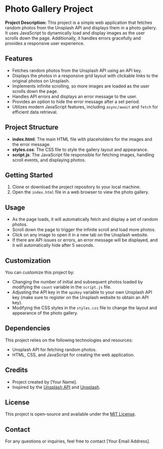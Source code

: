# Photo Gallery Project

**Project Description:**
This project is a simple web application that fetches random photos from the Unsplash API and displays them in a photo gallery. It uses JavaScript to dynamically load and display images as the user scrolls down the page. Additionally, it handles errors gracefully and provides a responsive user experience.

## Features

- Fetches random photos from the Unsplash API using an API key.
- Displays the photos in a responsive grid layout with clickable links to the original photos on Unsplash.
- Implements infinite scrolling, so more images are loaded as the user scrolls down the page.
- Handles API errors and displays an error message to the user.
- Provides an option to hide the error message after a set period.
- Utilizes modern JavaScript features, including `async/await` and `fetch` for efficient data retrieval.

## Project Structure

- **index.html**: The main HTML file with placeholders for the images and the error message.
- **styles.css**: The CSS file to style the gallery layout and appearance.
- **script.js**: The JavaScript file responsible for fetching images, handling scroll events, and displaying photos.

## Getting Started

1. Clone or download the project repository to your local machine.
2. Open the `index.html` file in a web browser to view the photo gallery.

## Usage

- As the page loads, it will automatically fetch and display a set of random photos.
- Scroll down the page to trigger the infinite scroll and load more photos.
- Click on any image to open it in a new tab on the Unsplash website.
- If there are API issues or errors, an error message will be displayed, and it will automatically hide after 5 seconds.

## Customization

You can customize this project by:

- Changing the number of initial and subsequent photos loaded by modifying the `count` variable in the `script.js` file.
- Adjusting the API key in the `apiKey` variable to your own Unsplash API key (make sure to register on the Unsplash website to obtain an API key).
- Modifying the CSS styles in the `styles.css` file to change the layout and appearance of the photo gallery.

## Dependencies

This project relies on the following technologies and resources:

- Unsplash API for fetching random photos.
- HTML, CSS, and JavaScript for creating the web application.

## Credits

- Project created by [Your Name].
- Inspired by the [Unsplash API](https://unsplash.com/developers) and [Unsplash](https://unsplash.com).

## License

This project is open-source and available under the [MIT License](LICENSE.md).

## Contact

For any questions or inquiries, feel free to contact [Your Email Address].
